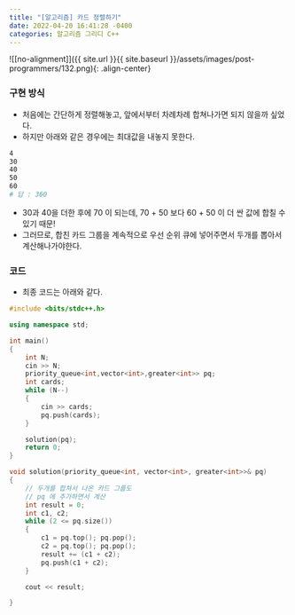 ```yaml
---
title: "[알고리즘] 카드 정렬하기"
date: 2022-04-20 16:41:28 -0400
categories: 알고리즘 그리디 C++
---
```


![[no-alignment]]({{ site.url }}{{ site.baseurl }}/assets/images/post-programmers/132.png){: .align-center}


### 구현 방식

- 처음에는 간단하게 정렬해놓고, 앞에서부터 차례차례 합쳐나가면 되지 않을까 싶었다.
- 하지만 아래와 같은 경우에는 최대값을 내놓지 못한다.

```sh
4
30
40
50
60
# 답 : 360
```

- 30과 40을 더한 후에 70 이 되는데, 70 + 50 보다 60 + 50 이 더 싼 값에 합칠 수 있기 때문!
- 그러므로, 합친 카드 그룹을 계속적으로 우선 순위 큐에 넣어주면서 두개를 뽑아서 계산해나가야한다.

### 코드

- 최종 코드는 아래와 같다.


```cpp
#include <bits/stdc++.h>

using namespace std;

int main()
{
	int N;
	cin >> N;
	priority_queue<int,vector<int>,greater<int>> pq;
	int cards;
	while (N--)
	{
		cin >> cards;
		pq.push(cards);
	}

	solution(pq);
	return 0;
}

void solution(priority_queue<int, vector<int>, greater<int>>& pq)
{
	// 두개를 합쳐서 나온 카드 그룹도
	// pq 에 추가하면서 계산
	int result = 0;
	int c1, c2;
	while (2 <= pq.size())
	{
		c1 = pq.top(); pq.pop();
		c2 = pq.top(); pq.pop();
		result += (c1 + c2);
		pq.push(c1 + c2);
	}

	cout << result;

}

```
